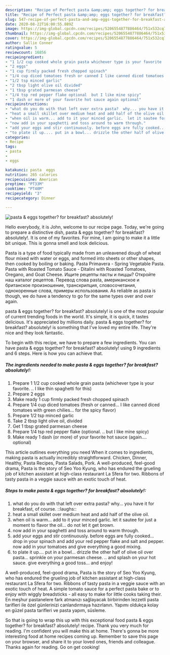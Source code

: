 ```yaml
---
description: "Recipe of Perfect pasta &amp;amp; eggs together? for breakfast? absolutely!"
title: "Recipe of Perfect pasta &amp;amp; eggs together? for breakfast? absolutely!"
slug: 547-recipe-of-perfect-pasta-and-amp-eggs-together-for-breakfast-absolutely
date: 2020-08-22T16:00:55.889Z
image: https://img-global.cpcdn.com/recipes/5206554877886464/751x532cq70/pasta-eggs-together-for-breakfast-absolutely-recipe-main-photo.jpg
thumbnail: https://img-global.cpcdn.com/recipes/5206554877886464/751x532cq70/pasta-eggs-together-for-breakfast-absolutely-recipe-main-photo.jpg
cover: https://img-global.cpcdn.com/recipes/5206554877886464/751x532cq70/pasta-eggs-together-for-breakfast-absolutely-recipe-main-photo.jpg
author: Sallie Conner
ratingvalue: 5
reviewcount: 16856
recipeingredient:
- "1 1/2 cup cooked whole grain pasta whichever type is your favorite  I like thin spaghetti for this"
- "2 eggs"
- "1 cup firmly packed fresh chopped spinach"
- "1/4 cup diced tomatoes fresh or canned I like canned diced tomatoes with green chilies for the spicy flavor"
- "1/2 tsp minced garlic"
- "2 tbsp light olive oil divided"
- "1 tbsp grated parmesan cheese"
- "1/4 tsp red pepper flake optional  but I like mine spicy"
- "1 dash or more of your favorite hot sauce again optional"
recipeinstructions:
- "what do you do with that left over extra pasta?  why... you have it for breakfast, of course.  ::laughs::"
- "heat a small skillet over medium heat and add half of the olive oil."
- "when oil is warm... add to it your minced garlic.  let it sautee for just a moment to flavor the oil... do not let it get brown."
- "now add in your spaghetti and toss around to warm through."
- "add your eggs and stir continuously. before eggs are fully cooked... drop in  your spinach and add your red pepper flake and salt and pepper. now add in your tomatoes and give everything a good mixing."
- "to plate it up.... put in a bowl... drizzle the other half of olive oil over pasta... sprinkle on your parmesan cheese. .. and splash on your hot sauce.  give everything a good toss... and enjoy!"
categories:
- Recipe
tags:
- pasta
- 
- eggs

katakunci: pasta  eggs 
nutrition: 265 calories
recipecuisine: American
preptime: "PT33M"
cooktime: "PT40M"
recipeyield: "3"
recipecategory: Dinner

---
```



![pasta &amp; eggs together? for breakfast? absolutely!](https://img-global.cpcdn.com/recipes/5206554877886464/751x532cq70/pasta-eggs-together-for-breakfast-absolutely-recipe-main-photo.jpg)

Hello everybody, it is John, welcome to our recipe page. Today, we're going to prepare a distinctive dish, pasta &amp; eggs together? for breakfast? absolutely!. It is one of my favorites. For mine, I am going to make it a little bit unique. This is gonna smell and look delicious.

Pasta is a type of food typically made from an unleavened dough of wheat flour mixed with water or eggs, and formed into sheets or other shapes, then cooked by boiling or baking. Pasta Primavera - Spring Vegetable Pasta. Pasta with Roasted Tomato Sauce - Ditalini with Roasted Tomatoes, Oregano, and Goat Cheese. Ищите рецепты пасты и пиццы? Откройте наш каталог рецептов. Перевод слова pasta, американское и британское произношение, транскрипция, словосочетания, однокоренные слова, примеры использования. As reliable as pasta is though, we do have a tendency to go for the same types over and over again.

pasta &amp; eggs together? for breakfast? absolutely! is one of the most popular of current trending foods in the world. It's simple, it is quick, it tastes delicious. It's appreciated by millions daily. pasta &amp; eggs together? for breakfast? absolutely! is something that I've loved my entire life. They're nice and they look fantastic.


To begin with this recipe, we have to prepare a few ingredients. You can have pasta &amp; eggs together? for breakfast? absolutely! using 9 ingredients and 6 steps. Here is how you can achieve that.

<!--inarticleads1-->

##### The ingredients needed to make pasta &amp; eggs together? for breakfast? absolutely!:

1. Prepare 1 1/2 cup cooked whole grain pasta (whichever type is your favorite. .. I like thin spaghetti for this)
1. Prepare 2 eggs
1. Make ready 1 cup firmly packed fresh chopped spinach
1. Prepare 1/4 cup diced tomatoes (fresh or canned... I like canned diced tomatoes with green chilies... for the spicy flavor)
1. Prepare 1/2 tsp minced garlic
1. Take 2 tbsp light olive oil, divided
1. Get 1 tbsp grated parmesan cheese
1. Prepare 1/4 tsp red pepper flake (optional. .. but I like mine spicy)
1. Make ready 1 dash (or more) of your favorite hot sauce (again.... optional)


This article outlines everything you need When it comes to ingredients, making pasta is actually incredibly straightforward. Chicken, Dinner, Healthy, Pasta Recipes, Pasta Salads, Pork. A well-produced, feel-good drama, Pasta is the story of Seo Yoo Kyung, who has endured the grueling job of kitchen assistant at high-class restaurant La Sfera for two. Ribbons of tasty pasta in a veggie sauce with an exotic touch of heat. 

<!--inarticleads2-->

##### Steps to make pasta &amp; eggs together? for breakfast? absolutely!:

1. what do you do with that left over extra pasta?  why... you have it for breakfast, of course.  ::laughs::
1. heat a small skillet over medium heat and add half of the olive oil.
1. when oil is warm... add to it your minced garlic.  let it sautee for just a moment to flavor the oil... do not let it get brown.
1. now add in your spaghetti and toss around to warm through.
1. add your eggs and stir continuously. before eggs are fully cooked... drop in  your spinach and add your red pepper flake and salt and pepper. now add in your tomatoes and give everything a good mixing.
1. to plate it up.... put in a bowl... drizzle the other half of olive oil over pasta... sprinkle on your parmesan cheese. .. and splash on your hot sauce.  give everything a good toss... and enjoy!


A well-produced, feel-good drama, Pasta is the story of Seo Yoo Kyung, who has endured the grueling job of kitchen assistant at high-class restaurant La Sfera for two. Ribbons of tasty pasta in a veggie sauce with an exotic touch of heat. A simple tomato sauce for a perfect pasta bake or to enjoy with wiggly breadsticks - all easy to make for little cooks taking their. En meşhur pastanelere fark atmanızı sağlayacak birbirinden lezzetli pasta tarifleri ile özel günlerinizi canlandırmaya hazırlanın. Yapımı oldukça kolay en güzel pasta tarifleri ve pasta yapım, süsleme. 

So that is going to wrap this up with this exceptional food pasta &amp; eggs together? for breakfast? absolutely! recipe. Thank you very much for reading. I'm confident you will make this at home. There's gonna be more interesting food at home recipes coming up. Remember to save this page on your browser, and share it to your loved ones, friends and colleague. Thanks again for reading. Go on get cooking!
